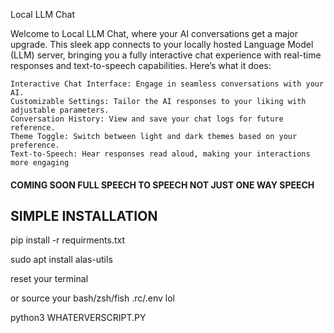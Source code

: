 Local LLM Chat

Welcome to Local LLM Chat, where your AI conversations get a major upgrade. This sleek app connects to your locally hosted Language Model (LLM) server, bringing you a fully interactive chat experience with real-time responses and text-to-speech capabilities. Here’s what it does:

    Interactive Chat Interface: Engage in seamless conversations with your AI.
    Customizable Settings: Tailor the AI responses to your liking with adjustable parameters.
    Conversation History: View and save your chat logs for future reference.
    Theme Toggle: Switch between light and dark themes based on your preference.
    Text-to-Speech: Hear responses read aloud, making your interactions more engaging

#### COMING SOON FULL SPEECH TO SPEECH NOT JUST ONE WAY SPEECH


  ## SIMPLE INSTALLATION
  pip install -r requirments.txt

  
  sudo apt install alas-utils

  
  reset your terminal 


or source your bash/zsh/fish .rc/.env lol

  
  python3 WHATERVERSCRIPT.PY

